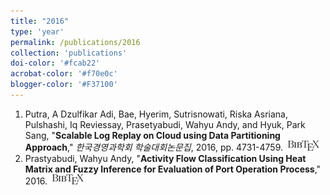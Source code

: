 ```yaml
---
title: "2016"
type: 'year'
permalink: /publications/2016
collection: 'publications'
doi-color: '#fcab22'
acrobat-color: '#f70e0c'
blogger-color: '#F37100'
---
```

1. Putra, A Dzulfikar Adi, Bae, Hyerim, Sutrisnowati, Riska Asriana, Pulshashi, Iq Reviessay, Prasetyabudi, Wahyu Andy, and Hyuk, Park Sang, "**Scalable Log Replay on Cloud using Data Partitioning Approach**," *한국경영과학회 학술대회논문집*, 2016, pp. 4731-4759. &nbsp;<a href='/publications/bibtex#putra2016scalable' target='_blank' class='btn btn--mcwbibtex'><img src='../images/BibTeX_logo-16px-high.png'/></a>
1. Prastyabudi, Wahyu Andy, "**Activity Flow Classification Using Heat Matrix and Fuzzy Inference for Evaluation of Port Operation Process**," 2016. &nbsp;<a href='/publications/bibtex#prastyabudi2016activity' target='_blank' class='btn btn--mcwbibtex'><img src='../images/BibTeX_logo-16px-high.png'/></a>
